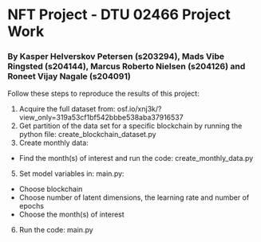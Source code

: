 # NFT Project - DTU 02466 Project Work 
### By Kasper Helverskov Petersen (s203294), Mads Vibe Ringsted (s204144), Marcus Roberto Nielsen (s204126) and Roneet Vijay Nagale (s204091)

Follow these steps to reproduce the results of this project: 

1. Acquire the full dataset from: osf.io/xnj3k/?view_only=319a53cf1bf542bbbe538aba37916537
2. Get partition of the data set for a specific blockchain by running the python file: create_blockchain_dataset.py
3. Create monthly data:
  - Find the month(s) of interest and run the code: create_monthly_data.py
5. Set model variables in: main.py:
  - Choose blockchain
  - Choose number of latent dimensions, the learning rate and number of epochs
  - Choose the month(s) of interest
6. Run the code: main.py

